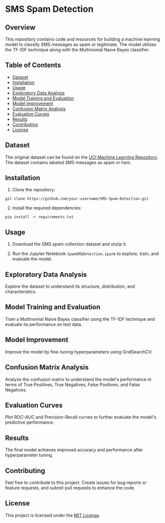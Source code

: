 # SMS Spam Detection

## Overview

This repository contains code and resources for building a machine learning model to classify SMS messages as spam or legitimate. The model utilizes the TF-IDF technique along with the Multinomial Naive Bayes classifier.

## Table of Contents

- [Dataset](#dataset)
- [Installation](#installation)
- [Usage](#usage)
- [Exploratory Data Analysis](#exploratory-data-analysis)
- [Model Training and Evaluation](#model-training-and-evaluation)
- [Model Improvement](#model-improvement)
- [Confusion Matrix Analysis](#confusion-matrix-analysis)
- [Evaluation Curves](#evaluation-curves)
- [Results](#results)
- [Contributing](#contributing)
- [License](#license)

## Dataset

The original dataset can be found on the [UCI Machine Learning Repository](https://archive.ics.uci.edu/ml/datasets/SMS+Spam+Collection). The dataset contains labeled SMS messages as spam or ham.

## Installation

1. Clone the repository:

```
git clone https://github.com/your-username/SMS-Spam-Detection.git
```

2. Install the required dependencies:

```
pip install -r requirements.txt
```

## Usage

1. Download the SMS spam collection dataset and unzip it.

2. Run the Jupyter Notebook `SpamSMSDetection.ipynb` to explore, train, and evaluate the model.

## Exploratory Data Analysis

Explore the dataset to understand its structure, distribution, and characteristics.

## Model Training and Evaluation

Train a Multinomial Naive Bayes classifier using the TF-IDF technique and evaluate its performance on test data.

## Model Improvement

Improve the model by fine-tuning hyperparameters using GridSearchCV.

## Confusion Matrix Analysis

Analyze the confusion matrix to understand the model's performance in terms of True Positives, True Negatives, False Positives, and False Negatives.

## Evaluation Curves

Plot ROC-AUC and Precision-Recall curves to further evaluate the model's predictive performance.

## Results

The final model achieves improved accuracy and performance after hyperparameter tuning.

## Contributing

Feel free to contribute to this project. Create issues for bug reports or feature requests, and submit pull requests to enhance the code.

## License

This project is licensed under the [MIT License](LICENSE).

```